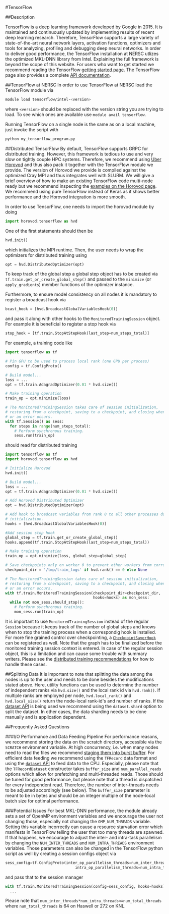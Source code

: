 #TensorFlow

##Description

TensorFlow is a deep learning framework developed by Google in 2015. It is maintained and continuously updated by implementing results of recent deep learning research. Therefore, TensorFlow supports a large variety of state-of-the-art neural network layers, activation functions, optimizers and tools for analyzing, profiling and debugging deep neural networks. In order to deliver good performance, the TensorFlow installation at NERSC utlizes the optimized MKL-DNN library from Intel.
Explaining the full framework is beyond the scope of this website. For users who want to get started we recommend reading the TensorFlow [getting started page](https://www.tensorflow.org/get_started/). The TensorFlow page also provides a complete [API documentation](https://www.tensorflow.org/api_docs/).

##TensorFlow at NERSC
In order to use TensorFlow at NERSC load the TensorFlow module via
```bash
module load tensorflow/intel-<version>
```
where `<version>` should be replaced with the version string you are trying to load. To see which ones are available use `module avail tensorflow`.

Running TensorFlow on a single node is the same as on a local machine, just invoke the script with
```bash
python my_tensorflow_program.py
```

##Distributed TensorFlow
By default, TensorFlow supports GRPC for distributed training. However, this framework is tedious to use and very slow on tightly couple HPC systems. Therefore, we recommend using [Uber Horovod](https://github.com/uber/horovod) and thus also pack it together with the TensorFlow module we provide. The version of Horovod we provide is compiled against the optimized Cray MPI and thus integrates well with SLURM. We will give a brief overview of how to make an existing TensorFlow code multi-node ready but we recommend inspecting the [examples on the Horovod page](https://github.com/uber/horovod/tree/master/examples). We recommend using pure TensorFlow instead of Keras as it shows better performance and the Horovod integration is more smooth.

In order to use TensorFlow, one needs to import the horovod module by doing
```python
import horovod.tensorflow as hvd
```
One of the first statements should then be
```python
hvd.init()
```
which initializes the MPI runtime. Then, the user needs to wrap the optimizers for distributed training using
```python
opt = hvd.DistributedOptimizer(opt)
```

To keep track of the global step a global step object has to be created via `tf.train.get_or_create_global_step()` and passed to the `minimize` (or `apply_gradients`) member functions of the optimizer instance.

Furthermore, to ensure model consistency on all nodes it is mandatory to register a broadcast hook via
```python
bcast_hook = [hvd.BroadcastGlobalVariablesHook(0)]
```
and pass it along with other hooks to the `MonitoredTrainingSession` object. For example it is beneficial to register a stop hook via
```python
stop_hook = [tf.train.StopAtStepHook(last_step=num_steps_total)]
```

For example, a training code like

```python
import tensorflow as tf

# Pin GPU to be used to process local rank (one GPU per process)
config = tf.ConfigProto()

# Build model...
loss = ...
opt = tf.train.AdagradOptimizer(0.01 * hvd.size())

# Make training operation
train_op = opt.minimize(loss)

# The MonitoredTrainingSession takes care of session initialization,
# restoring from a checkpoint, saving to a checkpoint, and closing when done
# or an error occurs.
with tf.Session() as sess:
  for steps in range(num_steps_total):
    # Perform synchronous training.
    sess.run(train_op)
```
should read for distributed training
```python
import tensorflow as tf
import horovod.tensorflow as hvd

# Initialize Horovod
hvd.init()

# Build model...
loss = ...
opt = tf.train.AdagradOptimizer(0.01 * hvd.size())

# Add Horovod Distributed Optimizer
opt = hvd.DistributedOptimizer(opt)

# Add hook to broadcast variables from rank 0 to all other processes during
# initialization.
hooks = [hvd.BroadcastGlobalVariablesHook(0)]

#Add session stop hook
global_step = tf.train.get_or_create_global_step()
hooks.append(tf.train.StopAtStepHook(last_step=num_steps_total))

# Make training operation
train_op = opt.minimize(loss, global_step=global_step)

# Save checkpoints only on worker 0 to prevent other workers from corrupting them.
checkpoint_dir = '/tmp/train_logs' if hvd.rank() == 0 else None

# The MonitoredTrainingSession takes care of session initialization,
# restoring from a checkpoint, saving to a checkpoint, and closing when done
# or an error occurs.
with tf.train.MonitoredTrainingSession(checkpoint_dir=checkpoint_dir,
                                       hooks=hooks) as mon_sess:
  while not mon_sess.should_stop():
    # Perform synchronous training.
    mon_sess.run(train_op)
```
It is important to use `MonitoredTrainingSession` instead of the regular `Session` because it keeps track of the number of global steps and knows when to stop the training process when a correspondig hook is installed. For more fine grained control over checkpointing, a [`CheckpointSaverHook`](https://www.tensorflow.org/api_docs/python/tf/train/CheckpointSaverHook) can be registered as well. Note that the graph has to be finalized before the monitored training session context is entered. In case of the regular session object, this is a limitation and can cause some trouble with summary writers. Please see the [distributed training recommendations](https://www.tensorflow.org/deploy/distributed) for how to handle these cases.

##Splitting Data
It is important to note that splitting the data among the nodes is up to the user and needs to be done besides the modifications stated above. Here, utility functions can be used to determine the number of independent ranks via `hvd.size()` and the local rank id via `hvd.rank()`. If multiple ranks are employed per node, `hvd.local_rank()` and `hvd.local_size()` return the node-local rank-id's and number of ranks. If the [dataset API](https://www.tensorflow.org/programmers_guide/datasets) is being used we recommend using the `dataset.shard` option to split the dataset. In other cases, the data sharding needs to be done manually and is application dependent.

##Frequently Asked Questions

###I/O Performance and Data Feeding Pipeline
For performance reasons, we recommend storing the data on the scratch directory, accessible via the `SCRATCH` environment variable. At high concurrency, i.e. when many nodes need to read the files we recommend [staging them into burst buffer](). For efficient data feeding we recommend using the `TFRecord` data format and using the [`dataset` API](https://www.tensorflow.org/programmers_guide/datasets) to feed data to the CPU. Especially, please note that the `TFRecordDataset` constructor takes `buffer_size` and `num_parallel_reads` options which allow for prefetching and multi-threaded reads. Those should be tuned for good performance, but please note that a thread is dispatched for every independent read. Therefore, the number of inter-threads needs to be adjusted accordingly (see below). The `buffer_size` parameter is meant to be in bytes and should be an integer multiple of the node-local batch size for optimal performance.

###Potential Issues
For best MKL-DNN performance, the module already sets a set of OpenMP environment variables and we encourage the user not changing those, especially not changing the `OMP_NUM_THREADS` variable. Setting this variable incorrectly can cause a resource starvation error which manifests in TensorFlow telling the user that too many threads are spawned. If that happens, we encourage to adjust the inter- and intra-task parallelism by changing the `NUM_INTER_THREADS` and `NUM_INTRA_THREADS` environment variables. Those parameters can also be changed in the TensorFlow python script as well by creating a session configs object via
```python
sess_config=tf.ConfigProto(inter_op_parallelism_threads=num_inter_threads,
                               intra_op_parallelism_threads=num_intra_threads)
```
and pass that to the session manager
```python
with tf.train.MonitoredTrainingSession(config=sess_config, hooks=hooks) as sess:
  ...
```
Please note that `num_inter_threads*num_intra_threads<=num_total_threads` where `num_total_threads` is 64 on Haswell or 272 on KNL.
